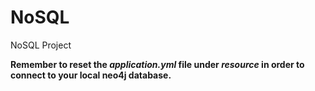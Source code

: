 # NoSQL
NoSQL Project      
     
**Remember to reset the *application.yml* file under *resource* in order to connect to your local neo4j database.**     
